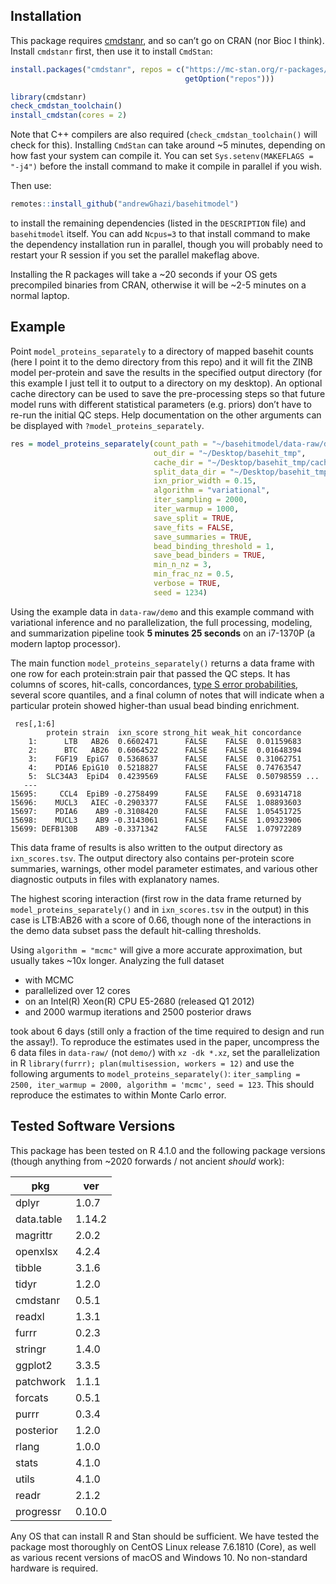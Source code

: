 
## Installation

This package requires
[cmdstanr](https://mc-stan.org/cmdstanr/articles/cmdstanr.html), and so
can’t go on CRAN (nor Bioc I think). Install `cmdstanr` first, then use
it to install `CmdStan`:

``` r
install.packages("cmdstanr", repos = c("https://mc-stan.org/r-packages/",
                                       getOption("repos")))

library(cmdstanr)
check_cmdstan_toolchain()
install_cmdstan(cores = 2)
```

Note that C++ compilers are also required (`check_cmdstan_toolchain()`
will check for this). Installing `CmdStan` can take around ~5 minutes,
depending on how fast your system can compile it. You can set
`Sys.setenv(MAKEFLAGS = "-j4")` before the install command to make it
compile in parallel if you wish.

Then use:

``` r
remotes::install_github("andrewGhazi/basehitmodel")
```

to install the remaining dependencies (listed in the `DESCRIPTION` file)
and `basehitmodel` itself. You can add `Ncpus=3` to that install command
to make the dependency installation run in parallel, though you will
probably need to restart your R session if you set the parallel makeflag
above.

Installing the R packages will take a ~20 seconds if your OS gets
precompiled binaries from CRAN, otherwise it will be ~2-5 minutes on a
normal laptop.

## Example

Point `model_proteins_separately` to a directory of mapped basehit
counts (here I point it to the demo directory from this repo) and it
will fit the ZINB model per-protein and save the results in the
specified output directory (for this example I just tell it to output to
a directory on my desktop). An optional cache directory can be used to
save the pre-processing steps so that future model runs with different
statistical parameters (e.g. priors) don’t have to re-run the initial QC
steps. Help documentation on the other arguments can be displayed with
`?model_proteins_separately`.

``` r
res = model_proteins_separately(count_path = "~/basehitmodel/data-raw/demo",
                                out_dir = "~/Desktop/basehit_tmp",
                                cache_dir = "~/Desktop/basehit_tmp/cache",
                                split_data_dir = "~/Desktop/basehit_tmp/splits/",
                                ixn_prior_width = 0.15,
                                algorithm = "variational",
                                iter_sampling = 2000,
                                iter_warmup = 1000,
                                save_split = TRUE,
                                save_fits = FALSE,
                                save_summaries = TRUE,
                                bead_binding_threshold = 1,
                                save_bead_binders = TRUE,
                                min_n_nz = 3,
                                min_frac_nz = 0.5,
                                verbose = TRUE,
                                seed = 1234)
```

Using the example data in `data-raw/demo` and this example command with
variational inference and no parallelization, the full processing,
modeling, and summarization pipeline took **5 minutes 25 seconds** on an
i7-1370P (a modern laptop processor).

The main function `model_proteins_separately()` returns a data frame
with one row for each protein:strain pair that passed the QC steps. It
has columns of scores, hit-calls, concordances, [type S error
probabilities](https://statmodeling.stat.columbia.edu/2004/12/29/type_1_type_2_t/),
several score quantiles, and a final column of notes that will indicate
when a particular protein showed higher-than usual bead binding
enrichment.

     res[,1:6]
            protein strain  ixn_score strong_hit weak_hit concordance
        1:      LTB   AB26  0.6602471      FALSE    FALSE  0.01159683
        2:      BTC   AB26  0.6064522      FALSE    FALSE  0.01648394
        3:    FGF19  EpiG7  0.5368637      FALSE    FALSE  0.31062751
        4:    PDIA6 EpiG10  0.5218827      FALSE    FALSE  0.74763547
        5:  SLC34A3  EpiD4  0.4239569      FALSE    FALSE  0.50798559 ...
       ---                                                           
    15695:     CCL4  EpiB9 -0.2758499      FALSE    FALSE  0.69314718
    15696:    MUCL3   AIEC -0.2903377      FALSE    FALSE  1.08893603
    15697:    PDIA6    AB9 -0.3108420      FALSE    FALSE  1.05451725
    15698:    MUCL3    AB9 -0.3143061      FALSE    FALSE  1.09323906
    15699: DEFB130B    AB9 -0.3371342      FALSE    FALSE  1.07972289

This data frame of results is also written to the output directory as
`ixn_scores.tsv`. The output directory also contains per-protein score
summaries, warnings, other model parameter estimates, and various other
diagnostic outputs in files with explanatory names.

The highest scoring interaction (first row in the data frame returned by
`model_proteins_separately()` and in `ixn_scores.tsv` in the output) in
this case is LTB:AB26 with a score of 0.66, though none of the
interactions in the demo data subset pass the default hit-calling
thresholds.

Using `algorithm = "mcmc"` will give a more accurate approximation, but
usually takes ~10x longer. Analyzing the full dataset

- with MCMC
- parallelized over 12 cores
- on an Intel(R) Xeon(R) CPU E5-2680 (released Q1 2012)
- and 2000 warmup iterations and 2500 posterior draws

took about 6 days (still only a fraction of the time required to design
and run the assay!). To reproduce the estimates used in the paper,
uncompress the 6 data files in `data-raw/` (not `demo/`) with
`xz -dk *.xz`, set the parallelization in R
`library(furrr); plan(multisession, workers = 12)` and use the following
arguments to `model_proteins_separately()`:
`iter_sampling = 2500, iter_warmup = 2000, algorithm = 'mcmc', seed = 123`.
This should reproduce the estimates to within Monte Carlo error.

## Tested Software Versions

This package has been tested on R 4.1.0 and the following package
versions (though anything from ~2020 forwards / not ancient *should*
work):

| pkg        | ver    |
|------------|--------|
| dplyr      | 1.0.7  |
| data.table | 1.14.2 |
| magrittr   | 2.0.2  |
| openxlsx   | 4.2.4  |
| tibble     | 3.1.6  |
| tidyr      | 1.2.0  |
| cmdstanr   | 0.5.1  |
| readxl     | 1.3.1  |
| furrr      | 0.2.3  |
| stringr    | 1.4.0  |
| ggplot2    | 3.3.5  |
| patchwork  | 1.1.1  |
| forcats    | 0.5.1  |
| purrr      | 0.3.4  |
| posterior  | 1.2.0  |
| rlang      | 1.0.0  |
| stats      | 4.1.0  |
| utils      | 4.1.0  |
| readr      | 2.1.2  |
| progressr  | 0.10.0 |

Any OS that can install R and Stan should be sufficient. We have tested
the package most thoroughly on CentOS Linux release 7.6.1810 (Core), as
well as various recent versions of macOS and Windows 10. No non-standard
hardware is required.
